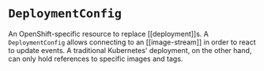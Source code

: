 # `DeploymentConfig`
An OpenShift-specific resource to replace [[deployment]]s. A `DeploymentConfig` allows connecting to an [[image-stream]] in order to react to update events. A traditional Kubernetes' deployment, on the other hand, can only hold references to specific images and tags.
